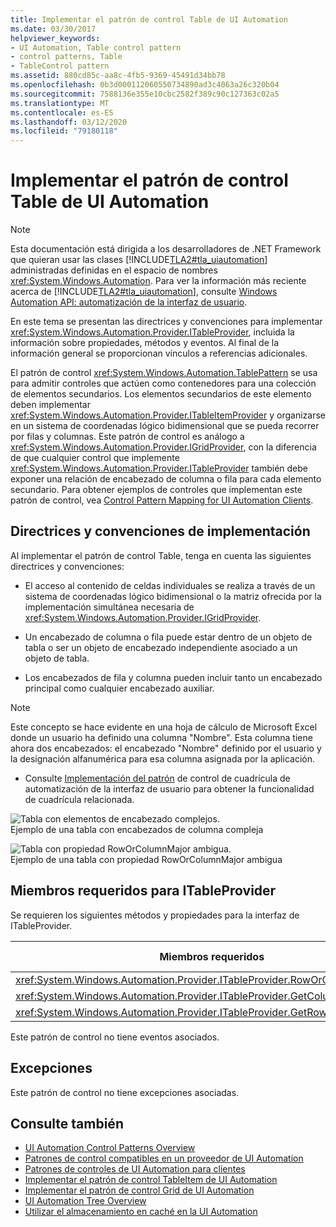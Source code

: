```yaml
---
title: Implementar el patrón de control Table de UI Automation
ms.date: 03/30/2017
helpviewer_keywords:
- UI Automation, Table control pattern
- control patterns, Table
- TableControl pattern
ms.assetid: 880cd85c-aa8c-4fb5-9369-45491d34bb78
ms.openlocfilehash: 0b3d000112060550734890ad3c4063a26c320b04
ms.sourcegitcommit: 7588136e355e10cbc2582f389c90c127363c02a5
ms.translationtype: MT
ms.contentlocale: es-ES
ms.lasthandoff: 03/12/2020
ms.locfileid: "79180118"
---
```

# <a name="implementing-the-ui-automation-table-control-pattern"></a>Implementar el patrón de control Table de UI Automation
> [!NOTE]
> Esta documentación está dirigida a los desarrolladores de .NET Framework que quieran usar las clases [!INCLUDE[TLA2#tla_uiautomation](../../../includes/tla2sharptla-uiautomation-md.md)] administradas definidas en el espacio de nombres <xref:System.Windows.Automation>. Para ver la información más reciente acerca de [!INCLUDE[TLA2#tla_uiautomation](../../../includes/tla2sharptla-uiautomation-md.md)], consulte [Windows Automation API: automatización de la interfaz de usuario](/windows/win32/winauto/entry-uiauto-win32).  
  
 En este tema se presentan las directrices y convenciones para implementar <xref:System.Windows.Automation.Provider.ITableProvider>, incluida la información sobre propiedades, métodos y eventos. Al final de la información general se proporcionan vínculos a referencias adicionales.  
  
 El patrón de control <xref:System.Windows.Automation.TablePattern> se usa para admitir controles que actúen como contenedores para una colección de elementos secundarios. Los elementos secundarios de este elemento deben implementar <xref:System.Windows.Automation.Provider.ITableItemProvider> y organizarse en un sistema de coordenadas lógico bidimensional que se pueda recorrer por filas y columnas. Este patrón de control es análogo a <xref:System.Windows.Automation.Provider.IGridProvider>, con la diferencia de que cualquier control que implemente <xref:System.Windows.Automation.Provider.ITableProvider> también debe exponer una relación de encabezado de columna o fila para cada elemento secundario. Para obtener ejemplos de controles que implementan este patrón de control, vea [Control Pattern Mapping for UI Automation Clients](control-pattern-mapping-for-ui-automation-clients.md).  
  
<a name="Implementation_Guidelines_and_Conventions"></a>
## <a name="implementation-guidelines-and-conventions"></a>Directrices y convenciones de implementación  
 Al implementar el patrón de control Table, tenga en cuenta las siguientes directrices y convenciones:  
  
- El acceso al contenido de celdas individuales se realiza a través de un sistema de coordenadas lógico bidimensional o la matriz ofrecida por la implementación simultánea necesaria de <xref:System.Windows.Automation.Provider.IGridProvider>.  
  
- Un encabezado de columna o fila puede estar dentro de un objeto de tabla o ser un objeto de encabezado independiente asociado a un objeto de tabla.  
  
- Los encabezados de fila y columna pueden incluir tanto un encabezado principal como cualquier encabezado auxiliar.  
  
> [!NOTE]
> Este concepto se hace evidente en una hoja de cálculo de Microsoft Excel donde un usuario ha definido una columna "Nombre". Esta columna tiene ahora dos encabezados: el encabezado "Nombre" definido por el usuario y la designación alfanumérica para esa columna asignada por la aplicación.  
  
- Consulte [Implementación del patrón](implementing-the-ui-automation-grid-control-pattern.md) de control de cuadrícula de automatización de la interfaz de usuario para obtener la funcionalidad de cuadrícula relacionada.  
  
 ![Tabla con elementos de encabezado complejos.](./media/uia-tablepattern-complex-column-headers.PNG "UIA_TablePattern_Complex_Column_Headers")  
Ejemplo de una tabla con encabezados de columna compleja  
  
 ![Tabla con propiedad RowOrColumnMajor ambigua.](./media/uia-tablepattern-roworcolumnmajorproperty.PNG "UIA_TablePattern_RowOrColumnMajorProperty")  
Ejemplo de una tabla con propiedad RowOrColumnMajor ambigua  
  
<a name="Required_Members_for_ITableProvider"></a>
## <a name="required-members-for-itableprovider"></a>Miembros requeridos para ITableProvider  
 Se requieren los siguientes métodos y propiedades para la interfaz de ITableProvider.  
  
|Miembros requeridos|Tipo de miembro|Notas|  
|----------------------|-----------------|-----------|  
|<xref:System.Windows.Automation.Provider.ITableProvider.RowOrColumnMajor%2A>|Propiedad|None|  
|<xref:System.Windows.Automation.Provider.ITableProvider.GetColumnHeaders%2A>|Método|None|  
|<xref:System.Windows.Automation.Provider.ITableProvider.GetRowHeaders%2A>|Método|None|  
  
 Este patrón de control no tiene eventos asociados.  
  
<a name="Exceptions"></a>
## <a name="exceptions"></a>Excepciones  
 Este patrón de control no tiene excepciones asociadas.  
  
## <a name="see-also"></a>Consulte también

- [UI Automation Control Patterns Overview](ui-automation-control-patterns-overview.md)
- [Patrones de control compatibles en un proveedor de UI Automation](support-control-patterns-in-a-ui-automation-provider.md)
- [Patrones de controles de UI Automation para clientes](ui-automation-control-patterns-for-clients.md)
- [Implementar el patrón de control TableItem de UI Automation](implementing-the-ui-automation-tableitem-control-pattern.md)
- [Implementar el patrón de control Grid de UI Automation](implementing-the-ui-automation-grid-control-pattern.md)
- [UI Automation Tree Overview](ui-automation-tree-overview.md)
- [Utilizar el almacenamiento en caché en la UI Automation](use-caching-in-ui-automation.md)
